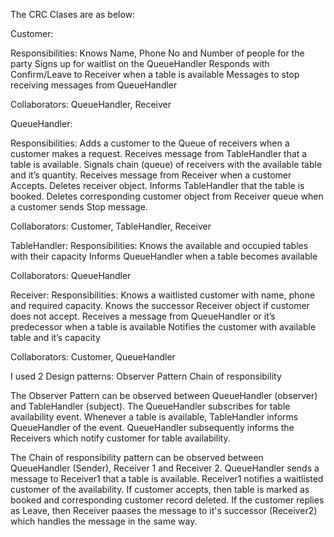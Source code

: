 The CRC Clases are as below:

Customer:

Responsibilities:
Knows Name, Phone No and Number of people for the party
Signs up for waitlist on the QueueHandler
Responds with Confirm/Leave to Receiver when a table is available
Messages to stop receiving messages from QueueHandler

Collaborators:
QueueHandler, Receiver


QueueHandler:

Responsibilities:
Adds a customer to the Queue of receivers when a customer makes a request.
Receives message from TableHandler that a table is available.
Signals chain (queue) of receivers with the available table and it’s quantity. 
Receives message from Receiver when a customer Accepts. Deletes receiver object. Informs TableHandler that the table is booked.
Deletes corresponding customer object from Receiver queue when a customer sends Stop message.

Collaborators:
Customer, TableHandler, Receiver


TableHandler:
Responsibilities:
Knows the available and occupied tables with their capacity
Informs QueueHandler when a table becomes available

Collaborators:
QueueHandler


Receiver:
Responsibilities:
Knows a waitlisted customer with name, phone and required capacity.
Knows the successor Receiver object if customer does not accept.
Receives a message from QueueHandler or it’s predecessor when a table is available
Notifies the customer with available table and it’s capacity

Collaborators:
Customer, QueueHandler



I used 2 Design patterns:
Observer Pattern
Chain of responsibility

The Observer Pattern can be observed between QueueHandler (observer) and TableHandler (subject). The QueueHandler subscribes for table availability event. Whenever a table is available, TableHandler informs QueueHandler of the event. QueueHandler subsequently informs the Receivers which notify customer for table availability.

The Chain of responsibility pattern can be observed between QueueHandler (Sender), Receiver 1 and Receiver 2. QueueHandler sends a message to Receiver1 that a table is available. Receiver1 notifies a waitlisted customer of the availability. If customer accepts, then table is marked as booked and corresponding customer record deleted. If the customer replies as Leave, then Receiver paases the message to it's successor (Receiver2) which handles the message in the same way.  
